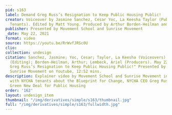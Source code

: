 ```yaml
---
pid: s163
label: Demand Greg Russ’s Resignation to Keep Public Housing Public!
creator: Voiceover by Jasmine Sanchez, Cesar Yoc, La Keesha Taylor (Public Housing
  Tenants). Edited by Matt Young. Produced by Arthur Borden-Heilman and Ariel Lembeck.
publisher: Presented by Movement School and Sunrise Movement
_date: May 22, 2021
format: video
source: https://youtu.be/RrWvfJRSc0U
clio:
collection: undesign
citation: Sanchez, Jasmine; Yoc, Cesar; Taylor, La Keesha (Voiceovers); Young, Matt
  (Editing); Borden-Heilman, Arthur; Lembeck, Ariel (Producers). May 22, 2021. "Demand
  Greg Russ’s Resignation to Keep Public Housing Public!" Presented by Movement School,
  Sunrise Movement on Youtube, 12:52 mins.
description: Explainer video by Movement School and Sunrise Movement in collaboration
  with NYCHA tenants about the Blueprint for Change, NYCHA CEO Greg Russ, and the
  Green New Deal for Public Housing
order: '162'
layout: undesign_item
thumbnail: "/img/derivatives/simple/s163/thumbnail.jpg"
full: "/img/derivatives/simple/s163/fullwidth.jpg"
---
```

